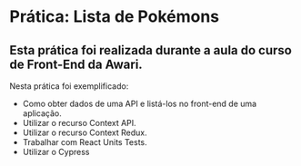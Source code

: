 # Prática: Lista de Pokémons
## Esta prática foi realizada durante a aula do curso de Front-End da Awari.

Nesta prática foi exemplificado:
 - Como obter dados de uma API e listá-los no front-end de uma aplicação.
 - Utilizar o recurso Context API.
 - Utilizar o recurso Context Redux.
 - Trabalhar com React Units Tests.
 - Utilizar o Cypress
